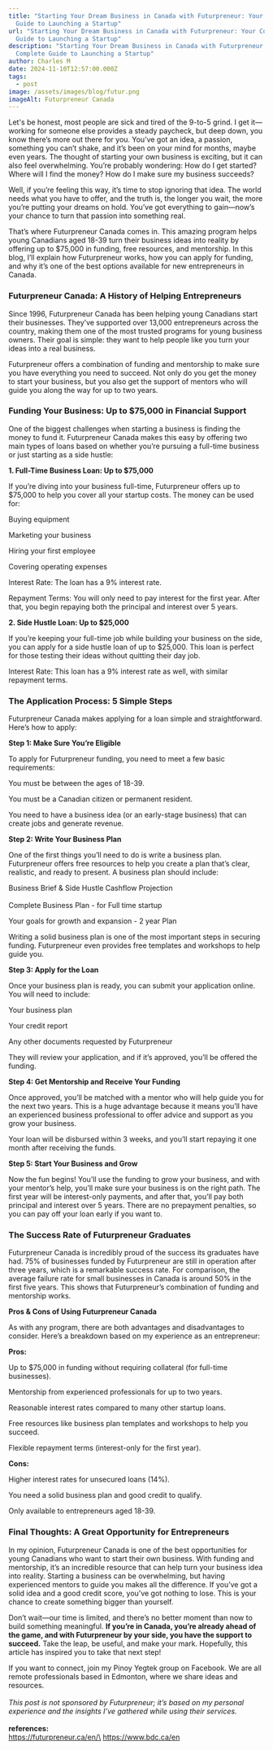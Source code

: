 ```yaml
---
title: "Starting Your Dream Business in Canada with Futurpreneur: Your Complete
  Guide to Launching a Startup"
url: "Starting Your Dream Business in Canada with Futurpreneur: Your Complete
  Guide to Launching a Startup"
description: "Starting Your Dream Business in Canada with Futurpreneur: Your
  Complete Guide to Launching a Startup"
author: Charles M
date: 2024-11-10T12:57:00.000Z
tags:
  - post
image: /assets/images/blog/futur.png
imageAlt: Futurpreneur Canada
---
```

Let's be honest, most people are sick and tired of the 9-to-5 grind. I get it—working for someone else provides a steady paycheck, but deep down, you know there’s more out there for you. You’ve got an idea, a passion, something you can’t shake, and it’s been on your mind for months, maybe even years. The thought of starting your own business is exciting, but it can also feel overwhelming. You’re probably wondering: How do I get started? Where will I find the money? How do I make sure my business succeeds?

Well, if you’re feeling this way, it’s time to stop ignoring that idea. The world needs what you have to offer, and the truth is, the longer you wait, the more you’re putting your dreams on hold. You’ve got everything to gain—now’s your chance to turn that passion into something real.

That’s where Futurpreneur Canada comes in. This amazing program helps young Canadians aged 18-39 turn their business ideas into reality by offering up to $75,000 in funding, free resources, and mentorship. In this blog, I’ll explain how Futurpreneur works, how you can apply for funding, and why it’s one of the best options available for new entrepreneurs in Canada.

### Futurpreneur Canada: A History of Helping Entrepreneurs

Since 1996, Futurpreneur Canada has been helping young Canadians start their businesses. They’ve supported over 13,000 entrepreneurs across the country, making them one of the most trusted programs for young business owners. Their goal is simple: they want to help people like you turn your ideas into a real business.



Futurpreneur offers a combination of funding and mentorship to make sure you have everything you need to succeed. Not only do you get the money to start your business, but you also get the support of mentors who will guide you along the way for up to two years.

### Funding Your Business: Up to $75,000 in Financial Support

One of the biggest challenges when starting a business is finding the money to fund it. Futurpreneur Canada makes this easy by offering two main types of loans based on whether you’re pursuing a full-time business or just starting as a side hustle:

**1. Full-Time Business Loan: Up to $75,000**

If you’re diving into your business full-time, Futurpreneur offers up to $75,000 to help you cover all your startup costs. The money can be used for:

Buying equipment

Marketing your business

Hiring your first employee

Covering operating expenses

Interest Rate: The loan has a 9% interest rate.

Repayment Terms: You will only need to pay interest for the first year. After that, you begin repaying both the principal and interest over 5 years.

**2. Side Hustle Loan: Up to $25,000**

If you’re keeping your full-time job while building your business on the side, you can apply for a side hustle loan of up to $25,000. This loan is perfect for those testing their ideas without quitting their day job.

Interest Rate: This loan has a 9% interest rate as well, with similar repayment terms.

### The Application Process: 5 Simple Steps

Futurpreneur Canada makes applying for a loan simple and straightforward. Here’s how to apply:

**Step 1: Make Sure You’re Eligible**

To apply for Futurpreneur funding, you need to meet a few basic requirements:

You must be between the ages of 18-39.

You must be a Canadian citizen or permanent resident.

You need to have a business idea (or an early-stage business) that can create jobs and generate revenue.

**Step 2: Write Your Business Plan**

One of the first things you’ll need to do is write a business plan. Futurpreneur offers free resources to help you create a plan that’s clear, realistic, and ready to present. A business plan should include:

Business Brief & Side Hustle Cashflow Projection\
\
Complete Business Plan - for Full time startup

Your goals for growth and expansion - 2 year Plan

Writing a solid business plan is one of the most important steps in securing funding. Futurpreneur even provides free templates and workshops to help guide you.

**Step 3: Apply for the Loan**

Once your business plan is ready, you can submit your application online. You will need to include:

Your business plan

Your credit report

Any other documents requested by Futurpreneur

They will review your application, and if it’s approved, you’ll be offered the funding.

**Step 4: Get Mentorship and Receive Your Funding**

Once approved, you’ll be matched with a mentor who will help guide you for the next two years. This is a huge advantage because it means you’ll have an experienced business professional to offer advice and support as you grow your business.

Your loan will be disbursed within 3 weeks, and you’ll start repaying it one month after receiving the funds.

**Step 5: Start Your Business and Grow**

Now the fun begins! You’ll use the funding to grow your business, and with your mentor’s help, you’ll make sure your business is on the right path. The first year will be interest-only payments, and after that, you’ll pay both principal and interest over 5 years. There are no prepayment penalties, so you can pay off your loan early if you want to.

### The Success Rate of Futurpreneur Graduates

Futurpreneur Canada is incredibly proud of the success its graduates have had. 75% of businesses funded by Futurpreneur are still in operation after three years, which is a remarkable success rate. For comparison, the average failure rate for small businesses in Canada is around 50% in the first five years. This shows that Futurpreneur’s combination of funding and mentorship works.

**Pros & Cons of Using Futurpreneur Canada**

As with any program, there are both advantages and disadvantages to consider. Here’s a breakdown based on my experience as an entrepreneur:

**Pros:**

Up to $75,000 in funding without requiring collateral (for full-time businesses).

Mentorship from experienced professionals for up to two years.

Reasonable interest rates compared to many other startup loans.

Free resources like business plan templates and workshops to help you succeed.

Flexible repayment terms (interest-only for the first year).

**Cons:**

Higher interest rates for unsecured loans (14%).

You need a solid business plan and good credit to qualify.

Only available to entrepreneurs aged 18-39.

### Final Thoughts: A Great Opportunity for Entrepreneurs

In my opinion, Futurpreneur Canada is one of the best opportunities for young Canadians who want to start their own business. With funding and mentorship, it’s an incredible resource that can help turn your business idea into reality. Starting a business can be overwhelming, but having experienced mentors to guide you makes all the difference. If you’ve got a solid idea and a good credit score, you’ve got nothing to lose. This is your chance to create something bigger than yourself.

Don’t wait—our time is limited, and there’s no better moment than now to build something meaningful. **If you’re in Canada, you’re already ahead of the game, and with Futurpreneur by your side, you have the support to succeed.** Take the leap, be useful, and make your mark. Hopefully, this article has inspired you to take that next step!

If you want to connect, join my Pinoy Yegtek group on Facebook. We are all remote professionals based in Edmonton, where we share ideas and resources.\
\
*This post is not sponsored by Futurpreneur; it’s based on my personal experience and the insights I’ve gathered while using their services.*\
\
**references:**\
https://futurpreneur.ca/en/\
https://www.bdc.ca/en
